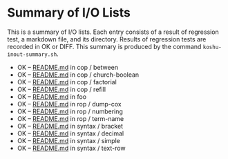 # Summary of I/O Lists

This is a summary of I/O lists.
Each entry consists of a result of regression test,
a markdown file, and its directory.
Results of regression tests are recorded in OK or DIFF.
This summary is produced by the command `koshu-inout-summary.sh`.

* OK – [README.md](cop/between/README.md) in cop / between
* OK – [README.md](cop/church-boolean/README.md) in cop / church-boolean
* OK – [README.md](cop/factorial/README.md) in cop / factorial
* OK – [README.md](cop/refill/README.md) in cop / refill
* OK – [README.md](foo/README.md) in foo
* OK – [README.md](rop/dump-cox/README.md) in rop / dump-cox
* OK – [README.md](rop/numbering/README.md) in rop / numbering
* OK – [README.md](rop/term-name/README.md) in rop / term-name
* OK – [README.md](syntax/bracket/README.md) in syntax / bracket
* OK – [README.md](syntax/decimal/README.md) in syntax / decimal
* OK – [README.md](syntax/simple/README.md) in syntax / simple
* OK – [README.md](syntax/text-row/README.md) in syntax / text-row
